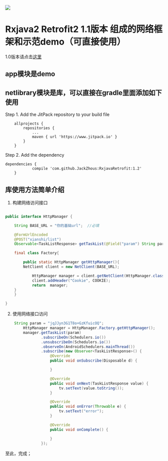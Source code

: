 [![](https://www.jitpack.io/v/JackZhous/RxjavaRetrofit.svg)](https://www.jitpack.io/#JackZhous/RxjavaRetrofit)

# Rxjava2 Retrofit2 1.1版本 组成的网络框架和示范demo（可直接使用）

1.0版本请点击[这里][1]

## app模块是demo

## netlibrary模块是库，可以直接在gradle里面添加如下使用

Step 1. Add the JitPack repository to your build file

```
	allprojects {
		repositories {
			...
			maven { url 'https://www.jitpack.io' }
		}
	}
```

Step 2. Add the dependency

```
dependencies {
	        compile 'com.github.JackZhous:RxjavaRetrofit:1.2'
	}
```

## 库使用方法简单介绍

1. 构建网络访问接口
```java

public interface HttpManager {

    String BASE_URL = "你的基础url";  //必填

    @FormUrlEncoded
    @POST("xianshi/list")
    Observable<TaskListResponse> getTaskList(@Field("param") String param);

    final class Factory{

        public static HttpManager getHttpManager(){
	    NetClient client = new NetClient(BASE_URL);

            HttpManager manager = client.getNetClient(HttpManager.class);
            client.addHeader("Cookie", COOKIE);
            return  manager;
	}
    }

}
```

2. 使用网络接口访问

```java
	String param = "jqJJyn3G1T8o+GzKfuicOQ";
        HttpManager manager = HttpManager.Factory.getHttpManager();
        manager.getTaskList(param)
                .subscribeOn(Schedulers.io())
                .unsubscribeOn(Schedulers.io())
                .observeOn(AndroidSchedulers.mainThread())
                .subscribe(new Observer<TaskListResponse>() {
                    @Override
                    public void onSubscribe(Disposable d) {

                    }

                    @Override
                    public void onNext(TaskListResponse value) {
                        tv.setText(value.toString());
                    }

                    @Override
                    public void onError(Throwable e) {
                        tv.setText("error");
                    }

                    @Override
                    public void onComplete() {

                    }
                });
```
至此，完成；

[1]:https://github.com/JackZhous/RxjavaRetrofit/blob/master/ReadMe1.0.md
